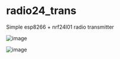 # radio24_trans

Simple esp8266 + nrf24l01 radio transmitter

![image](https://user-images.githubusercontent.com/3162688/134382645-aa089598-0c93-4ea9-b5d7-1f1967677771.png)

![image](https://user-images.githubusercontent.com/3162688/134382592-45b89736-eeec-4cc8-8d56-0203c5332cf2.png)
